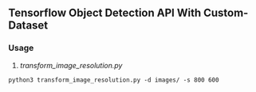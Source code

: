 ## Tensorflow Object Detection API With Custom-Dataset

### Usage

1. *transform_image_resolution.py*

```
python3 transform_image_resolution.py -d images/ -s 800 600
```
